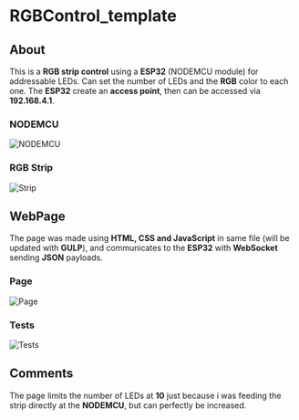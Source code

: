 # RGBControl_template

## About

This is a **RGB strip control** using a **ESP32** (NODEMCU module) for addressable LEDs. Can set the number of LEDs and the **RGB** color to each one. The **ESP32** create an **access point**, then can be accessed via **192.168.4.1**. 

### NODEMCU
![NODEMCU](https://github.com/JoaoLuizSevero/RGBControl_template/blob/main/RGBControl/assets/node.PNG)

### RGB Strip
![Strip](https://github.com/JoaoLuizSevero/RGBControl_template/blob/main/RGBControl/assets/strip.PNG)

## WebPage

The page was made using **HTML, CSS and JavaScript** in same file (will be updated with **GULP**), and communicates to the **ESP32** with **WebSocket** sending **JSON** payloads.

### Page
![Page](https://github.com/JoaoLuizSevero/RGBControl_template/blob/main/RGBControl/assets/page.PNG)

### Tests
![Tests](https://github.com/JoaoLuizSevero/RGBControl_template/blob/main/RGBControl/assets/pic.jpeg)

## Comments

The page limits the number of LEDs at **10** just because i was feeding the strip directly at the **NODEMCU**, but can perfectly be increased.  
